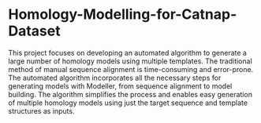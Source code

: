 # Homology-Modelling-for-Catnap-Dataset
This project focuses on developing an automated algorithm to generate a large number of homology models using multiple templates. The traditional method of manual sequence alignment is time-consuming and error-prone. The automated algorithm incorporates all the necessary steps for generating models with Modeller, from sequence alignment to model building. The algorithm simplifies the process and enables easy generation of multiple homology models using just the target sequence and template structures as inputs.
